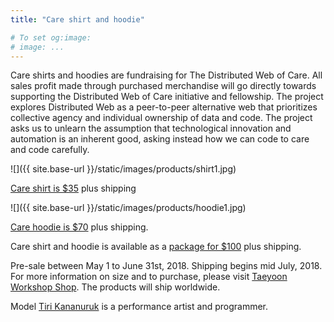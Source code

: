 ```yaml
---
title: "Care shirt and hoodie"

# To set og:image:
# image: ...
---
```

 
 
Care shirts and hoodies are fundraising for The Distributed Web of Care. All sales profit made through purchased merchandise will go directly towards supporting the Distributed Web of Care initiative and fellowship. The project explores Distributed Web as a peer-to-peer alternative web that prioritizes collective agency and individual ownership of data and code. The project asks us to unlearn the assumption that technological innovation and automation is an inherent good, asking instead how we can code to care and code carefully.

![]({{ site.base-url }}/static/images/products/shirt1.jpg)

[Care shirt is $35](http://taeyoonchoi.com/products/shirt/) plus shipping 

![]({{ site.base-url }}/static/images/products/hoodie1.jpg)

[Care hoodie is $70](http://taeyoonchoi.com/products/hoodie/) plus shipping.

Care shirt and hoodie is available as a [package for $100](http://taeyoonchoi.com/products/care-shirt-hoodie/) plus shipping. 

Pre-sale between May 1 to June 31st, 2018. Shipping begins mid July, 2018. For more information on size and to purchase, please visit [Taeyoon Workshop Shop](http://taeyoonchoi.com/shop/). The products will ship worldwide.

Model [Tiri Kananuruk](http://xxx.tiri.xxx/) is a performance artist and programmer.